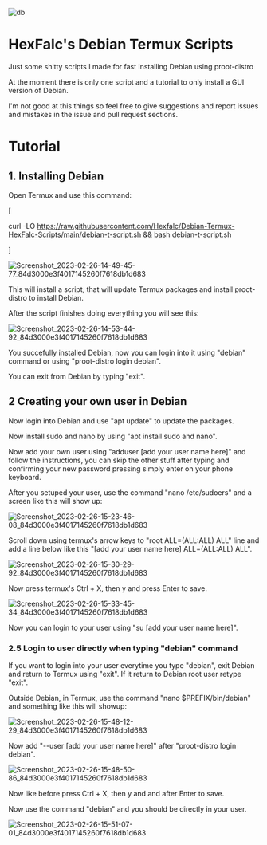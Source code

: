 ![db](https://user-images.githubusercontent.com/84611854/221420239-9745ac95-bdb1-44bc-968e-4919f53344a0.png)


# HexFalc's Debian Termux Scripts
Just some shitty scripts I made for fast installing Debian using proot-distro

At the moment there is only one script and a tutorial to only install a GUI version of Debian.

I'm not good at this things so feel free to give suggestions and report issues and mistakes in the issue and pull request sections.

# Tutorial

## 1. Installing Debian
Open Termux and use this command:

[

curl -LO https://raw.githubusercontent.com/Hexfalc/Debian-Termux-HexFalc-Scripts/main/debian-t-script.sh && bash debian-t-script.sh

]

![Screenshot_2023-02-26-14-49-45-77_84d3000e3f4017145260f7618db1d683](https://user-images.githubusercontent.com/84611854/221415030-e643eebc-73d2-45aa-82c8-23acae775bfe.jpg)

This will install a script, that will update Termux packages and install proot-distro to install Debian.

After the script finishes doing everything you will see this:

![Screenshot_2023-02-26-14-53-44-92_84d3000e3f4017145260f7618db1d683](https://user-images.githubusercontent.com/84611854/221415119-a31eb52f-dd60-4574-956f-1bbeaccc24f4.jpg)

You succefully installed Debian, now you can login into it using "debian" command or using "proot-distro login debian".

You can exit from Debian by typing "exit".

## 2 Creating your own user in Debian

Now login into Debian and use "apt update" to update the packages.

Now install sudo and nano by using "apt install sudo and nano".

Now add your own user using "adduser [add your user name here]" and follow the instructions, you can skip the other stuff after typing and confirming your new password pressing simply enter on your phone keyboard.

After you setuped your user, use the command "nano /etc/sudoers" and a screen like this will show up:

![Screenshot_2023-02-26-15-23-46-08_84d3000e3f4017145260f7618db1d683](https://user-images.githubusercontent.com/84611854/221416463-8aa78d7a-b50a-4979-a12e-0e5e77f5b117.jpg)

Scroll down using termux's arrow keys to "root    ALL=(ALL:ALL) ALL" line and add a line below like this "[add your user name here]    ALL=(ALL:ALL) ALL".

![Screenshot_2023-02-26-15-30-29-92_84d3000e3f4017145260f7618db1d683](https://user-images.githubusercontent.com/84611854/221416817-0c8e2b7f-a82d-494a-8327-91fd8464c020.jpg)

Now press termux's Ctrl + X, then y and press Enter to save.

![Screenshot_2023-02-26-15-33-45-34_84d3000e3f4017145260f7618db1d683](https://user-images.githubusercontent.com/84611854/221419058-59e043a9-71f3-4bf5-8082-6869adea18d8.jpg)


Now you can login to your user using "su [add your user name here]".

### 2.5 Login to user directly when typing "debian" command

If you want to login into your user everytime you type "debian", exit Debian and return to Termux using "exit". If it return to Debian root user retype "exit".

Outside Debian, in Termux, use the command "nano $PREFIX/bin/debian" and something like this will showup:

![Screenshot_2023-02-26-15-48-12-29_84d3000e3f4017145260f7618db1d683](https://user-images.githubusercontent.com/84611854/221419037-e327a253-beb4-4788-a4df-50064f34e260.jpg)


Now add "--user [add your user name here]" after "proot-distro login debian".

![Screenshot_2023-02-26-15-48-50-86_84d3000e3f4017145260f7618db1d683](https://user-images.githubusercontent.com/84611854/221419126-265eddc3-9b6b-470b-8e76-b928b5be8ca7.jpg)


Now like before press Ctrl + X, then y and and after Enter to save.

Now use the command "debian" and you should be directly in your user.

![Screenshot_2023-02-26-15-51-07-01_84d3000e3f4017145260f7618db1d683](https://user-images.githubusercontent.com/84611854/221419191-21ecc017-823d-41a3-aa57-1860bd68d681.jpg)
